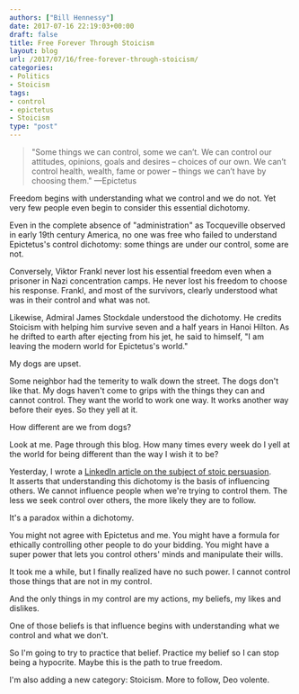 ```yaml
---
authors: ["Bill Hennessy"]
date: 2017-07-16 22:19:03+00:00
draft: false
title: Free Forever Through Stoicism
layout: blog
url: /2017/07/16/free-forever-through-stoicism/
categories:
- Politics
- Stoicism
tags:
- control
- epictetus
- Stoicism
type: "post"
---
```


> "Some things we can control, some we can’t. We can control our attitudes, opinions, goals and desires – choices of our own. We can’t control health, wealth, fame or power – things we can’t have by choosing them." —Epictetus



Freedom begins with understanding what we control and we do not. Yet very few people even begin to consider this essential dichotomy.

Even in the complete absence of "administration" as Tocqueville observed in early 19th century America, no one was free who failed to understand Epictetus's control dichotomy: some things are under our control, some are not.

Conversely, Viktor Frankl never lost his essential freedom even when a prisoner in Nazi concentration camps. He never lost his freedom to choose his response. Frankl, and most of the survivors, clearly understood what was in their control and what was not.

Likewise, Admiral James Stockdale understood the dichotomy. He credits Stoicism with helping him survive seven and a half years in Hanoi Hilton. As he drifted to earth after ejecting from his jet, he said to himself, "I am leaving the modern world for Epictetus's world."

My dogs are upset.

Some neighbor had the temerity to walk down the street. The dogs don't like that. My dogs haven't come to grips with the things they can and cannot control. They want the world to work one way. It works another way before their eyes. So they yell at it.

How different are we from dogs?

Look at me. Page through this blog. How many times every week do I yell at the world for being different than the way I wish it to be?

Yesterday, I wrote a [LinkedIn article on the subject of stoic persuasion](https://www.linkedin.com/pulse/outer-limits-persuasion-self-control-bill-hennessy?published=t). It asserts that understanding this dichotomy is the basis of influencing others. We cannot influence people when we're trying to control them. The less we seek control over others, the more likely they are to follow.

It's a paradox within a dichotomy.

You might not agree with Epictetus and me. You might have a formula for ethically controlling other people to do your bidding. You might have a super power that lets you control others' minds and manipulate their wills.

It took me a while, but I finally realized have no such power. I cannot control those things that are not in my control.

And the only things in my control are my actions, my beliefs, my likes and dislikes.

One of those beliefs is that influence begins with understanding what we control and what we don't.

So I'm going to try to practice that belief. Practice my belief so I can stop being a hypocrite. Maybe this is the path to true freedom.

I'm also adding a new category: Stoicism. More to follow, Deo volente.
